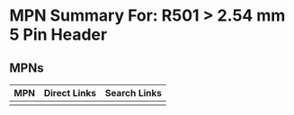 



# MPN Summary For: R501 > 2.54 mm 5 Pin Header

## MPNs
  

|MPN|Direct Links|Search Links|
| :--- | :--- | :--- |
||||
